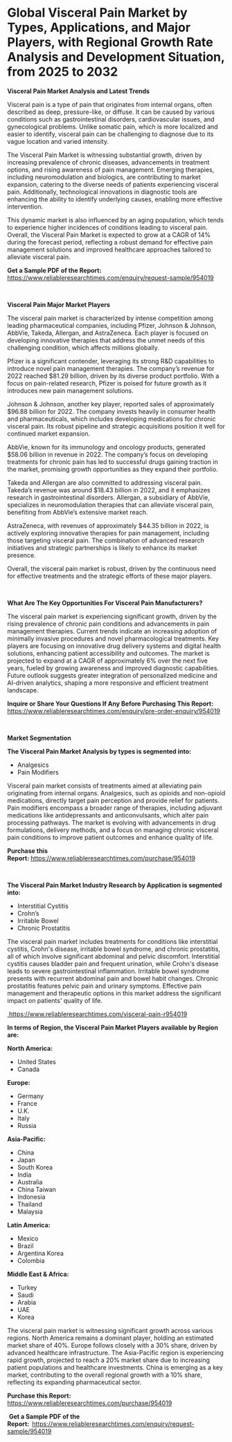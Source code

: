 <p><h1>Global Visceral Pain Market by Types, Applications, and Major Players, with Regional Growth Rate Analysis and Development Situation, from 2025 to 2032</h1></p><p><strong>Visceral Pain Market Analysis and Latest Trends</strong></p>
<p><p>Visceral pain is a type of pain that originates from internal organs, often described as deep, pressure-like, or diffuse. It can be caused by various conditions such as gastrointestinal disorders, cardiovascular issues, and gynecological problems. Unlike somatic pain, which is more localized and easier to identify, visceral pain can be challenging to diagnose due to its vague location and varied intensity.</p><p>The Visceral Pain Market is witnessing substantial growth, driven by increasing prevalence of chronic diseases, advancements in treatment options, and rising awareness of pain management. Emerging therapies, including neuromodulation and biologics, are contributing to market expansion, catering to the diverse needs of patients experiencing visceral pain. Additionally, technological innovations in diagnostic tools are enhancing the ability to identify underlying causes, enabling more effective intervention.</p><p>This dynamic market is also influenced by an aging population, which tends to experience higher incidences of conditions leading to visceral pain. Overall, the Visceral Pain Market is expected to grow at a CAGR of 14% during the forecast period, reflecting a robust demand for effective pain management solutions and improved healthcare approaches tailored to alleviate visceral pain.</p></p>
<p><strong>Get a Sample PDF of the Report:&nbsp;</strong> <a href="https://www.reliableresearchtimes.com/enquiry/request-sample/954019?utm_campaign=3273&utm_medium=2&utm_source=Github&utm_content=ia&utm_term=18042025&utm_id=visceral-pain">https://www.reliableresearchtimes.com/enquiry/request-sample/954019</a></p>
<p>&nbsp;</p>
<p><strong>Visceral Pain Major Market Players</strong></p>
<p><p>The visceral pain market is characterized by intense competition among leading pharmaceutical companies, including Pfizer, Johnson & Johnson, AbbVie, Takeda, Allergan, and AstraZeneca. Each player is focused on developing innovative therapies that address the unmet needs of this challenging condition, which affects millions globally.</p><p>Pfizer is a significant contender, leveraging its strong R&D capabilities to introduce novel pain management therapies. The company’s revenue for 2022 reached $81.29 billion, driven by its diverse product portfolio. With a focus on pain-related research, Pfizer is poised for future growth as it introduces new pain management solutions.</p><p>Johnson & Johnson, another key player, reported sales of approximately $96.88 billion for 2022. The company invests heavily in consumer health and pharmaceuticals, which includes developing medications for chronic visceral pain. Its robust pipeline and strategic acquisitions position it well for continued market expansion.</p><p>AbbVie, known for its immunology and oncology products, generated $58.06 billion in revenue in 2022. The company’s focus on developing treatments for chronic pain has led to successful drugs gaining traction in the market, promising growth opportunities as they expand their portfolio.</p><p>Takeda and Allergan are also committed to addressing visceral pain. Takeda’s revenue was around $18.43 billion in 2022, and it emphasizes research in gastrointestinal disorders. Allergan, a subsidiary of AbbVie, specializes in neuromodulation therapies that can alleviate visceral pain, benefiting from AbbVie’s extensive market reach.</p><p>AstraZeneca, with revenues of approximately $44.35 billion in 2022, is actively exploring innovative therapies for pain management, including those targeting visceral pain. The combination of advanced research initiatives and strategic partnerships is likely to enhance its market presence.</p><p>Overall, the visceral pain market is robust, driven by the continuous need for effective treatments and the strategic efforts of these major players.</p></p>
<p>&nbsp;</p>
<p><strong>What Are The Key Opportunities For Visceral Pain Manufacturers?</strong></p>
<p><p>The visceral pain market is experiencing significant growth, driven by the rising prevalence of chronic pain conditions and advancements in pain management therapies. Current trends indicate an increasing adoption of minimally invasive procedures and novel pharmacological treatments. Key players are focusing on innovative drug delivery systems and digital health solutions, enhancing patient accessibility and outcomes. The market is projected to expand at a CAGR of approximately 6% over the next five years, fueled by growing awareness and improved diagnostic capabilities. Future outlook suggests greater integration of personalized medicine and AI-driven analytics, shaping a more responsive and efficient treatment landscape.</p></p>
<p><strong>Inquire or Share Your Questions If Any Before Purchasing This Report:</strong> <a href="https://www.reliableresearchtimes.com/enquiry/pre-order-enquiry/954019?utm_campaign=3273&utm_medium=2&utm_source=Github&utm_content=ia&utm_term=18042025&utm_id=visceral-pain">https://www.reliableresearchtimes.com/enquiry/pre-order-enquiry/954019</a></p>
<p>&nbsp;</p>
<p><strong>Market Segmentation</strong></p>
<p><strong>The Visceral Pain Market Analysis by types is segmented into:</strong></p>
<p><ul><li>Analgesics</li><li>Pain Modifiers</li></ul></p>
<p><p>Visceral pain market consists of treatments aimed at alleviating pain originating from internal organs. Analgesics, such as opioids and non-opioid medications, directly target pain perception and provide relief for patients. Pain modifiers encompass a broader range of therapies, including adjuvant medications like antidepressants and anticonvulsants, which alter pain processing pathways. The market is evolving with advancements in drug formulations, delivery methods, and a focus on managing chronic visceral pain conditions to improve patient outcomes and enhance quality of life.</p></p>
<p><strong>Purchase this Report:&nbsp;</strong><a href="https://www.reliableresearchtimes.com/purchase/954019?utm_campaign=3273&utm_medium=2&utm_source=Github&utm_content=ia&utm_term=18042025&utm_id=visceral-pain">https://www.reliableresearchtimes.com/purchase/954019</a></p>
<p>&nbsp;</p>
<p><strong>The Visceral Pain Market Industry Research by Application is segmented into:</strong></p>
<p><ul><li>Interstitial Cystitis</li><li>Crohn’s</li><li>Irritable Bowel</li><li>Chronic Prostatitis</li></ul></p>
<p><p>The visceral pain market includes treatments for conditions like interstitial cystitis, Crohn's disease, irritable bowel syndrome, and chronic prostatitis, all of which involve significant abdominal and pelvic discomfort. Interstitial cystitis causes bladder pain and frequent urination, while Crohn's disease leads to severe gastrointestinal inflammation. Irritable bowel syndrome presents with recurrent abdominal pain and bowel habit changes. Chronic prostatitis features pelvic pain and urinary symptoms. Effective pain management and therapeutic options in this market address the significant impact on patients' quality of life.</p></p>
<p><a href="https://www.reliableresearchtimes.com/visceral-pain-r954019?utm_campaign=3273&utm_medium=2&utm_source=Github&utm_content=ia&utm_term=18042025&utm_id=visceral-pain">&nbsp;https://www.reliableresearchtimes.com/visceral-pain-r954019</a></p>
<p><strong>In terms of Region, the Visceral Pain Market Players available by Region are:</strong></p>
<p>
    <p> <strong> North America: </strong>
        <ul>
            <li>United States</li>
            <li>Canada</li>
        </ul>
        </p> 
    <p> <strong> Europe: </strong>
        <ul>
            <li>Germany</li>
            <li>France</li>
            <li>U.K.</li>
            <li>Italy</li>
            <li>Russia</li>
        </ul>
        </p> 
    <p> <strong> Asia-Pacific: </strong>
        <ul>
            <li>China</li>
            <li>Japan</li>
            <li>South Korea</li>
            <li>India</li>
            <li>Australia</li>
            <li>China Taiwan</li>
            <li>Indonesia</li>
            <li>Thailand</li>
            <li>Malaysia</li>
        </ul>
        </p> 
    <p> <strong> Latin America: </strong>
        <ul>
            <li>Mexico</li>
            <li>Brazil</li>
            <li>Argentina Korea</li>
            <li>Colombia</li>
        </ul>
        </p> 
    <p> <strong> Middle East & Africa: </strong>
        <ul>
            <li>Turkey</li>
            <li>Saudi</li>
            <li>Arabia</li>
            <li>UAE</li>
            <li>Korea</li>
        </ul>
    </p>
    </p>
<p><p>The visceral pain market is witnessing significant growth across various regions. North America remains a dominant player, holding an estimated market share of 40%. Europe follows closely with a 30% share, driven by advanced healthcare infrastructure. The Asia-Pacific region is experiencing rapid growth, projected to reach a 20% market share due to increasing patient populations and healthcare investments. China is emerging as a key market, contributing to the overall regional growth with a 10% share, reflecting its expanding pharmaceutical sector.</p></p>
<p><strong>Purchase this Report: </strong><a href="https://www.reliableresearchtimes.com/purchase/954019?utm_campaign=3273&utm_medium=2&utm_source=Github&utm_content=ia&utm_term=18042025&utm_id=visceral-pain">https://www.reliableresearchtimes.com/purchase/954019</a></p>
<p>&nbsp;<strong>Get a Sample PDF of the Report:&nbsp;&nbsp;</strong><a href="https://www.reliableresearchtimes.com/enquiry/request-sample/954019?utm_campaign=3273&utm_medium=2&utm_source=Github&utm_content=ia&utm_term=18042025&utm_id=visceral-pain">https://www.reliableresearchtimes.com/enquiry/request-sample/954019</a></p>
<p><strong></strong></p>
<p><p></p><p></p><p></p></p>